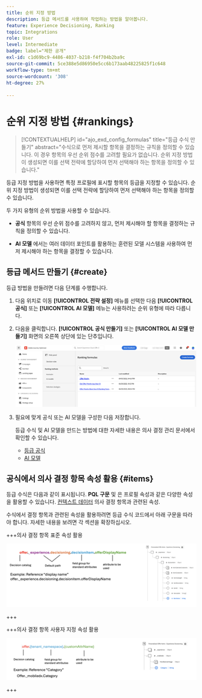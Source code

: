 ```yaml
---
title: 순위 지정 방법
description: 등급 메서드를 사용하여 작업하는 방법을 알아봅니다.
feature: Experience Decisioning, Ranking
topic: Integrations
role: User
level: Intermediate
badge: label="제한 공개"
exl-id: c1d69bc9-4486-4037-b218-f4f704b2ba9c
source-git-commit: 5ce388e5d86950e5cc6b173aab48225825f1c648
workflow-type: tm+mt
source-wordcount: '308'
ht-degree: 27%

---
```


# 순위 지정 방법 {#rankings}

>[!CONTEXTUALHELP]
>id="ajo_exd_config_formulas"
>title="등급 수식 만들기"
>abstract="수식으로 먼저 제시할 항목을 결정하는 규칙을 정의할 수 있습니다. 이 경우 항목의 우선 순위 점수를 고려할 필요가 없습니다. 순위 지정 방법이 생성되면 이를 선택 전략에 할당하여 먼저 선택해야 하는 항목을 정의할 수 있습니다."

등급 지정 방법을 사용하면 특정 프로필에 표시할 항목의 등급을 지정할 수 있습니다. 순위 지정 방법이 생성되면 이를 선택 전략에 할당하여 먼저 선택해야 하는 항목을 정의할 수 있습니다.

두 가지 유형의 순위 방법을 사용할 수 있습니다.

* **공식** 항목의 우선 순위 점수를 고려하지 않고, 먼저 제시해야 할 항목을 결정하는 규칙을 정의할 수 있습니다.

* **AI 모델** 에서는 여러 데이터 포인트를 활용하는 훈련된 모델 시스템을 사용하여 먼저 제시해야 하는 항목을 결정할 수 있습니다.

## 등급 메서드 만들기 {#create}

등급 방법을 만들려면 다음 단계를 수행합니다.

1. 다음 위치로 이동 **[!UICONTROL 전략 설정]** 메뉴를 선택한 다음 **[!UICONTROL 공식]** 또는 **[!UICONTROL AI 모델]** 메뉴는 사용하려는 순위 유형에 따라 다릅니다.

1. 다음을 클릭합니다. **[!UICONTROL 공식 만들기]** 또는 **[!UICONTROL AI 모델 만들기]** 화면의 오른쪽 상단에 있는 단추입니다.

   ![](assets/ranking-create.png)

1. 필요에 맞게 공식 또는 AI 모델을 구성한 다음 저장합니다.

   등급 수식 및 AI 모델을 만드는 방법에 대한 자세한 내용은 의사 결정 관리 문서에서 확인할 수 있습니다.

   * [등급 공식](../offers/ranking/create-ranking-formulas.md)
   * [AI 모델](../offers/ranking/ai-models.md)


## 공식에서 의사 결정 항목 속성 활용 {#items}

등급 수식은 다음과 같이 표시됩니다. **PQL 구문** 및 은 프로필 속성과 같은 다양한 속성을 활용할 수 있습니다. [컨텍스트 데이터](context-data.md) 의사 결정 항목과 관련된 속성.

수식에서 결정 항목과 관련된 속성을 활용하려면 등급 수식 코드에서 아래 구문을 따라야 합니다. 자세한 내용을 보려면 각 섹션을 확장하십시오.

+++의사 결정 항목 표준 속성 활용

![](assets/formula-attribute.png)

+++

+++의사 결정 항목 사용자 지정 속성 활용

![](assets/formula-attribute-custom.png)

+++

